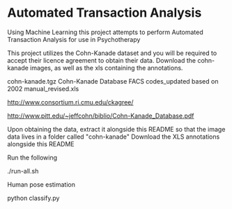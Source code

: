 # Automated Transaction Analysis
 Using Machine Learning this project attempts to perform Automated Transaction Analysis for use in Psychotherapy

This project utilizes the Cohn-Kanade dataset and you will be required to accept their licence agreement to obtain their data.
Download the cohn-kanade images, as well as the xls containing the annotations.

cohn-kanade.tgz
Cohn-Kanade Database FACS codes_updated based on 2002 manual_revised.xls


http://www.consortium.ri.cmu.edu/ckagree/

http://www.pitt.edu/~jeffcohn/biblio/Cohn-Kanade_Database.pdf



Upon obtaining the data, extract it alongside this README so that the image data lives in a folder called "cohn-kanade"
Download the XLS annotations alongside this README

Run the following


./run-all.sh


Human pose estimation


python classify.py

